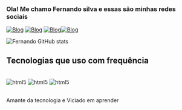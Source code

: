 
### Ola! Me chamo Fernando silva e essas são minhas redes sociais

[![Blog](https://img.shields.io/badge/Instagram-E4405F?style=for-the-badge&logo=instagram&logoColor=white)](https://www.instagram.com/komgenski_dev/)
[![Blog](https://img.shields.io/badge/Twitter-1DA1F2?style=for-the-badge&logo=twitter&logoColor=white)](https://twitter.com/KomgenskiQDM)
[![Blog](https://img.shields.io/badge/YouTube-FF0000?style=for-the-badge&logo=youtube&logoColor=white)](https://www.youtube.com/channel/UC2labqP44MjCjj-ANlxEcxA)[![Blog](https://img.shields.io/badge/WhatsApp-25D366?style=for-the-badge&logo=whatsapp&logoColor=white)](t.me/+5547992848830)

![Fernando GitHub stats](https://github-readme-stats.vercel.app/api?username=FernandoKomgenski&show_icons=true&theme=tokyonight)

## Tecnologias que uso com frequência

<div style="display: inline_block"><br/>
<img align="center" alt=html5 src="https://img.shields.io/badge/CSS-239120?&style=for-the-badge&logo=css3&logoColor=white">
<img align="center" alt=html5 src="https://img.shields.io/badge/JavaScript-323330?style=for-the-badge&logo=javascript&logoColor=F7DF1E">
<img align="center" alt=html5 src="https://img.shields.io/badge/HTML5-E34F26?style=for-the-badge&logo=html5&logoColor=white">
</div><br/>

Amante da tecnologia e Viciado em aprender


